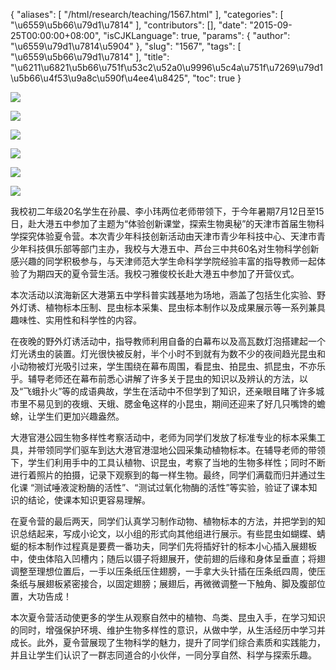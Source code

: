 {
    "aliases": [
        "/html/research/teaching/1567.html"
    ],
    "categories": [
        "\u6559\u5b66\u79d1\u7814"
    ],
    "contributors": [],
    "date": "2015-09-25T00:00:00+08:00",
    "isCJKLanguage": true,
    "params": {
        "author": "\u6559\u79d1\u7814\u5904"
    },
    "slug": "1567",
    "tags": [
        "\u6559\u5b66\u79d1\u7814"
    ],
    "title": "\u6211\u6821\u5b66\u751f\u53c2\u52a0\u9996\u5c4a\u751f\u7269\u79d1\u5b66\u4f53\u9a8c\u590f\u4ee4\u8425",
    "toc": true
}

![](https://cdn.tfls.online/mirror/full/98aef198f7ab6236736e6111b1c481b991aac155.jpg)




![](https://cdn.tfls.online/mirror/full/2f7ed7748008227e844768e32dec3737631d3e1e.jpg)




![](https://cdn.tfls.online/mirror/full/45760fb6dabdb1d6da295dd9b7b2595f8acfb58c.jpg)




![](https://cdn.tfls.online/mirror/full/f04c19ccf3272b5da067b2cbd06556a53c5d7520.jpg)




![](https://cdn.tfls.online/mirror/full/e228dcf557c66736e078a669062264a85a690d80.jpg)




![](https://cdn.tfls.online/mirror/full/f3ee74bac7f18588c55a12d802c6a6866d1466e3.jpg)




  





我校初二年级20名学生在孙晨、李小玮两位老师带领下，于今年暑期7月12日至15日，赴大港五中参加了主题为“体验创新课堂，探索生物奥秘”的天津市首届生物科学探究体验夏令营。本次青少年科技创新活动由天津市青少年科技中心、天津市青少年科技俱乐部等部门主办，我校与大港五中、芦台三中共60名对生物科学创新感兴趣的同学积极参与，与天津师范大学生命科学学院经验丰富的指导教师一起体验了为期四天的夏令营生活。我校刁雅俊校长赴大港五中参加了开营仪式。




本次活动以滨海新区大港第五中学科普实践基地为场地，涵盖了包括生化实验、野外灯诱、植物标本压制、昆虫标本采集、昆虫标本制作以及成果展示等一系列兼具趣味性、实用性和科学性的内容。




在夜晚的野外灯诱活动中，指导教师利用自备的白幕布以及高瓦数灯泡搭建起一个灯光诱虫的装置。灯光很快被反射，半个小时不到就有为数不少的夜间趋光昆虫和小动物被灯光吸引过来，学生围绕在幕布周围，看昆虫、拍昆虫、抓昆虫，不亦乐乎。辅导老师还在幕布前悉心讲解了许多关于昆虫的知识以及辨认的方法，以及“飞蛾扑火”等的成语典故，学生在活动中不但学到了知识，还亲眼目睹了许多城市里不易见到的夜蛾、天蛾、腮金龟这样的小昆虫，期间还迎来了好几只嘴馋的蟾蜍，让学生们更加兴趣盎然。




大港官港公园生物多样性考察活动中，老师为同学们发放了标准专业的标本采集工具，并带领同学们驱车到达大港官港湿地公园采集动植物标本。在辅导老师的带领下，学生们利用手中的工具认植物、识昆虫，考察了当地的生物多样性；同时不断进行着照片的拍摄，记录下观察到的每一样生物。最终，同学们满载而归并通过生化课
“测试唾液淀粉酶的活性”、“测试过氧化物酶的活性”等实验，验证了课本知识的结论，使课本知识更容易理解。




在夏令营的最后两天，同学们认真学习制作动物、植物标本的方法，并把学到的知识总结起来，写成小论文，以小组的形式向其他组进行展示。有些昆虫如蝴蝶、蜻蜓的标本制作过程真是要费一番功夫，同学们先将插好针的标本小心插入展翅板中，使虫体陷入凹槽内；随后以镊子将翅展开，使前翅的后缘和身体呈垂直；将翅调整至理想位置后，一手以压条纸压住翅膀，一手拿大头针插在压条纸四周，使压条纸与展翅板紧密接合，以固定翅膀；展翅后，再微微调整一下触角、脚及腹部位置，大功告成！




本次夏令营活动使更多的学生从观察自然中的植物、鸟类、昆虫入手，在学习知识的同时，增强保护环境、维护生物多样性的意识，从做中学，从生活经历中学习并成长。此外，夏令营展现了生物科学的魅力，提升了同学们综合素质和实践能力，并且让学生们认识了一群志同道合的小伙伴，一同分享自然、科学与探索乐趣。 




  



